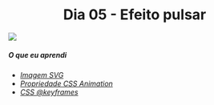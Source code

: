 
<h1 align= "center">
 Dia 05 - Efeito pulsar <a name="id05"></a>
</h1>

 ![](https://lh3.googleusercontent.com/pw/ACtC-3fuU6QXR6kaIrjOn_uyBnHIR1hv9yWy6L5WLb3BLKvs0dbmPO1P-ZOY6Mzz6FbeMsWmIFIy05Ny5kPc4W9b4eQa8XWrMaa_z3I3uTi-yTDA5UyvudJAqyw4FU2ELE4KX3R6t7kz1C6EWEty10E0ljRe=w1605-h903-no?authuser=0)

 ##### O que eu aprendi

* *[Imagem SVG](https://www.w3schools.com/graphics/svg_intro.asp)*
* *[Propriedade CSS Animation](https://www.w3schools.com/css/css3_animations.asp)*
* *[CSS @keyframes](https://www.w3schools.com/cssref/css3_pr_animation-keyframes.asp)*

